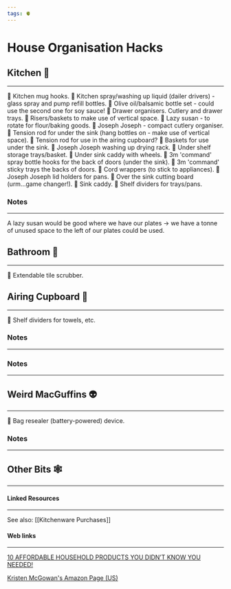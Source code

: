 ```yaml
---
tags: 🫀
---
```


# House Organisation Hacks

## Kitchen 🍷
---

🔶 Kitchen mug hooks.
🔶 Kitchen spray/washing up liquid (dailer drivers) - glass spray and pump refill bottles.
🔶 Olive oil/balsamic bottle set - could use the second one for soy sauce!
🔶 Drawer organisers. Cutlery and drawer trays.
🔶 Risers/baskets to make use of vertical space.
🔶 Lazy susan - to rotate for flour/baking goods.
🔶 Joseph Joseph - compact cutlery organiser.
🔶 Tension rod for under the sink (hang bottles on - make use of vertical space).
🔶 Tension rod for use in the airing cupboard?
🔶 Baskets for use under the sink.
🔶 Joseph Joseph washing up drying rack.
🔶 Under shelf storage trays/basket.
🔶 Under sink caddy with wheels.
🔶 3m 'command' spray bottle hooks for the back of doors (under the sink).
🔶 3m 'command' sticky trays the backs of doors.
🔶 Cord wrappers (to stick to appliances).
🔶 Joseph Joseph lid holders for pans.
🔶 Over the sink cutting board (urm...game changer!).
🔶 Sink caddy.
🔶 Shelf dividers for trays/pans.


### Notes
---

A lazy susan would be good where we have our plates -> we have a tonne of unused space to the left of our plates could be used.
 

## Bathroom 🛁
---

🔶 Extendable tile scrubber.


## Airing Cupboard 👕
---

🔶 Shelf dividers for towels, etc.


### Notes
---



### Notes
---


## Weird MacGuffins 👽
---

🔶 Bag resealer (battery-powered) device.


### Notes
---


## Other Bits 🕸
---

#### Linked Resources
---

See also: [[Kitchenware Purchases]]


#### Web links
---

[10 AFFORDABLE HOUSEHOLD PRODUCTS YOU DIDN’T KNOW YOU NEEDED!](https://www.youtube.com/watch?v=mV8WD8d1USc)

[Kristen McGowan's Amazon Page (US)](https://www.amazon.com/shop/kristenmcgowan/list/2DYIRXVJU6CLP)
